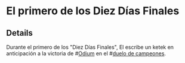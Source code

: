 # El primero de los Diez Días Finales

## Details
Durante el primero de los "Diez Días Finales", El escribe un ketek en anticipación a la victoria de #[Odium](characters/odium) en el #[duelo de campeones](events/contest-of-champions).
